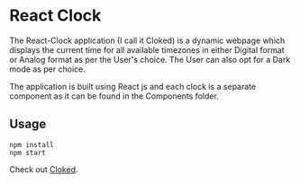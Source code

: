 # React Clock

The React-Clock application (I call it Cloked) is a dynamic webpage which displays the current time for all available
timezones in either Digital format or Analog format as per the User's choice. The User can also opt
for a Dark mode as per choice. 

The application is built using React js and each clock is a separate component as it can be found in the 
Components folder. 

## Usage
```
npm install
npm start
```
Check out [Cloked](https://riteshzd.github.io/react-clock).